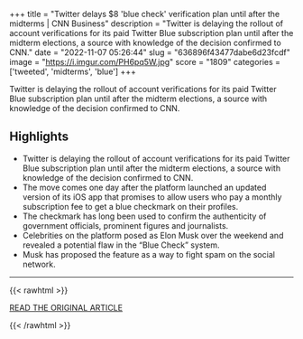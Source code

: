 +++
title = "Twitter delays $8 'blue check' verification plan until after the midterms | CNN Business"
description = "Twitter is delaying the rollout of account verifications for its paid Twitter Blue subscription plan until after the midterm elections, a source with knowledge of the decision confirmed to CNN."
date = "2022-11-07 05:26:44"
slug = "636896f43477dabe6d23fcdf"
image = "https://i.imgur.com/PH6pq5W.jpg"
score = "1809"
categories = ['tweeted', 'midterms', 'blue']
+++

Twitter is delaying the rollout of account verifications for its paid Twitter Blue subscription plan until after the midterm elections, a source with knowledge of the decision confirmed to CNN.

## Highlights

- Twitter is delaying the rollout of account verifications for its paid Twitter Blue subscription plan until after the midterm elections, a source with knowledge of the decision confirmed to CNN.
- The move comes one day after the platform launched an updated version of its iOS app that promises to allow users who pay a monthly subscription fee to get a blue checkmark on their profiles.
- The checkmark has long been used to confirm the authenticity of government officials, prominent figures and journalists.
- Celebrities on the platform posed as Elon Musk over the weekend and revealed a potential flaw in the “Blue Check” system.
- Musk has proposed the feature as a way to fight spam on the social network.

---

{{< rawhtml >}}
  <p class="article-category">
    <a target="_blank" href="https://www.cnn.com/2022/11/06/tech/twitter-verification-delay-midterms/index.html">READ THE ORIGINAL ARTICLE</a>
  </p>
{{< /rawhtml >}}
